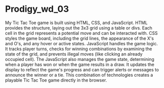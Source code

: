 # Prodigy_wd_03
My Tic Tac Toe game is built using HTML, CSS, and JavaScript. HTML provides the structure, laying out the 3x3 grid using a table or divs. Each cell in the grid represents a potential move and can be interacted with. CSS styles the game board, including the grid lines, the appearance of the X's and O's, and any hover or active states. JavaScript handles the game logic. It tracks player turns, checks for winning combinations by examining the state of the grid, and prevents illegal moves (like clicking an already occupied cell). The JavaScript also manages the game state, determining when a player has won or when the game results in a draw. It updates the display to reflect the game's progress and can trigger alerts or messages to announce the winner or a tie. This combination of technologies creates a playable Tic Tac Toe game directly in the browser.
